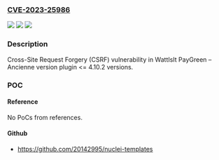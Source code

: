 ### [CVE-2023-25986](https://cve.mitre.org/cgi-bin/cvename.cgi?name=CVE-2023-25986)
![](https://img.shields.io/static/v1?label=Product&message=PayGreen%20%E2%80%93%20Ancienne%20version&color=blue)
![](https://img.shields.io/static/v1?label=Version&message=n%2Fa%3C%3D%204.10.2%20&color=brighgreen)
![](https://img.shields.io/static/v1?label=Vulnerability&message=CWE-352%20Cross-Site%20Request%20Forgery%20(CSRF)&color=brighgreen)

### Description

Cross-Site Request Forgery (CSRF) vulnerability in WattIsIt PayGreen – Ancienne version plugin <= 4.10.2 versions.

### POC

#### Reference
No PoCs from references.

#### Github
- https://github.com/20142995/nuclei-templates

